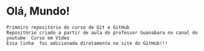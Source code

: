 # Olá, Mundo!
    Primeiro repositório do curso de Git e GitHub
    Repositório criado a partir de aula do professor Guanabara no canal do youtube  Curso em Vídeo  
	Essa linha  foi adicionada diretamente no site do GitHub!!!
